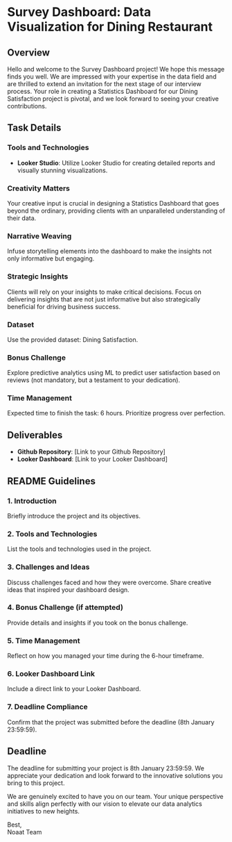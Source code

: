 # Survey Dashboard: Data Visualization for Dining Restaurant

## Overview

Hello and welcome to the Survey Dashboard project! We hope this message finds you well. We are impressed with your expertise in the data field and are thrilled to extend an invitation for the next stage of our interview process. Your role in creating a Statistics Dashboard for our Dining Satisfaction project is pivotal, and we look forward to seeing your creative contributions.

## Task Details

### Tools and Technologies

- **Looker Studio**: Utilize Looker Studio for creating detailed reports and visually stunning visualizations.

### Creativity Matters

Your creative input is crucial in designing a Statistics Dashboard that goes beyond the ordinary, providing clients with an unparalleled understanding of their data.

### Narrative Weaving

Infuse storytelling elements into the dashboard to make the insights not only informative but engaging.

### Strategic Insights

Clients will rely on your insights to make critical decisions. Focus on delivering insights that are not just informative but also strategically beneficial for driving business success.

### Dataset

Use the provided dataset: Dining Satisfaction.

### Bonus Challenge

Explore predictive analytics using ML to predict user satisfaction based on reviews (not mandatory, but a testament to your dedication).

### Time Management

Expected time to finish the task: 6 hours. Prioritize progress over perfection.

## Deliverables

- **Github Repository**: [Link to your Github Repository]
- **Looker Dashboard**: [Link to your Looker Dashboard]

## README Guidelines

### 1. Introduction

Briefly introduce the project and its objectives.

### 2. Tools and Technologies

List the tools and technologies used in the project.

### 3. Challenges and Ideas

Discuss challenges faced and how they were overcome. Share creative ideas that inspired your dashboard design.

### 4. Bonus Challenge (if attempted)

Provide details and insights if you took on the bonus challenge.

### 5. Time Management

Reflect on how you managed your time during the 6-hour timeframe.

### 6. Looker Dashboard Link

Include a direct link to your Looker Dashboard.

### 7. Deadline Compliance

Confirm that the project was submitted before the deadline (8th January 23:59:59).

## Deadline

The deadline for submitting your project is 8th January 23:59:59. We appreciate your dedication and look forward to the innovative solutions you bring to this project.

We are genuinely excited to have you on our team. Your unique perspective and skills align perfectly with our vision to elevate our data analytics initiatives to new heights.

Best,  
Noaat Team
